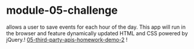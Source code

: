 # module-05-challenge

allows a user to save events for each hour of the day. This app will run in the browser and feature dynamically updated HTML and CSS powered by jQuery.!
[05-third-party-apis-homework-demo-2](https://user-images.githubusercontent.com/130016607/236419479-f08d5547-4abf-45e8-b92d-28e97e9e1fbe.gif)
!
